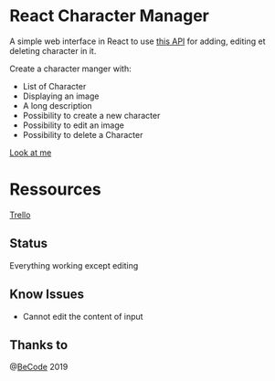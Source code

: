 # React Character Manager

A simple web interface in React to use [this API](https://character-database.becode.xyz/) for adding, editing et deleting character in it.

Create a character manger with:

* List of Character
* Displaying an image
* A long description
* Possibility to create a new character
* Possibility to edit an image
* Possibility to delete a Character

[Look at me](https://scalajeremy.github.io/react-character-manager/#/)

# Ressources

[Trello](https://trello.com/b/OOs3UQrF/react-character-manager)

## Status

Everything working except editing

## Know Issues

* Cannot edit the content of input

## Thanks to


 @[BeCode](http://becode.org) 2019
